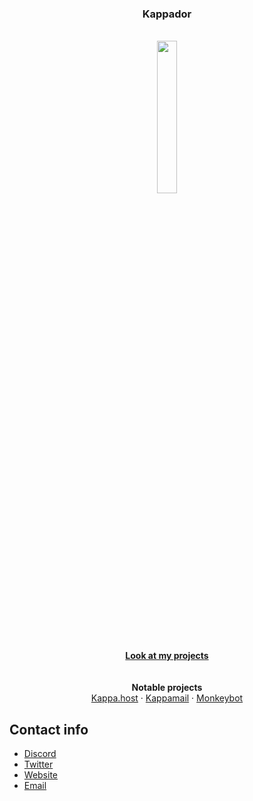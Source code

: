 
<h3 align="center">Kappador</h3>

<p align="center">
  <br>
  <a target="_blank" rel="noopener noreferrer" href="https://kappa.host/">
    <img src="https://github.com/Kappador/Kappador/blob/master/kappador.gif" style="width: 25%;height: 25%">
  </a>
  <br>
  <a href="https://kappa.host/projects"><strong>Look at my projects</strong></a>
  <br>
  <br>
  <br>
  <strong>Notable projects</strong>
  <br>
  <a href="https://kappa.host/">Kappa.host</a>
  ·
  <a href="https://kappa.host/projects#kappamail">Kappamail</a>
  ·
  <a href="https://kappa.host/projects#monkeybot">Monkeybot</a>

## Contact info

- [Discord](https://discord.gg/kappa)
- [Twitter](https://twitter.com/kappadoryes)
- [Website](https://kappa.host/)
- [Email](mailto:kappador@kappa.host)
</p>
